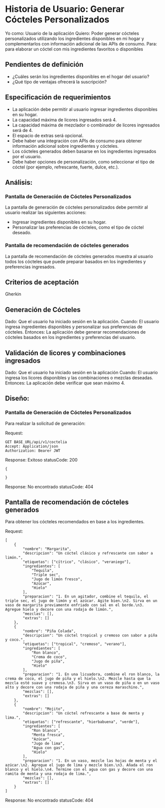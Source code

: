 # Historia de Usuario: Generar Cócteles Personalizados

Yo como: Usuario de la aplicación 
Quiero: Poder generar cócteles personalizados utilizando los ingredientes disponibles en mi hogar y complementarlos con información adicional de las APIs de consumo.
Para: para elaborar un cóctel con mis ingredientes favoritos o disponibles

## Pendientes de definición
- ¿Cuáles serán los ingredientes disponibles en el hogar del usuario?
- ¿Qué tipo de ventajas ofrecerá la suscripción?

## Especificación de requerimientos
- La aplicación debe permitir al usuario ingresar ingredientes disponibles en su hogar.
- La capacidad máxima de licores ingresados será 4.
- La capacidad máxima de mezclador o combinador de licores ingresados será de 4.
- El espacio de extras será opcional.
- Debe haber una integración con APIs de consumo para obtener información adicional sobre ingredientes y cócteles.
- Los cócteles generados deben basarse en los ingredientes ingresados por el usuario.
- Debe haber opciones de personalización, como seleccionar el tipo de cóctel (por ejemplo, refrescante, fuerte, dulce, etc.).

## Análisis: 
### Pantalla de Generación de Cócteles Personalizados
La pantalla de generación de cócteles personalizados debe permitir al usuario realizar las siguientes acciones:

- Ingresar ingredientes disponibles en su hogar.
- Personalizar las preferencias de cócteles, como el tipo de cóctel deseado.

### Pantalla de recomendación de cócteles generados
La pantalla de recomendación de cócteles generados muestra al usuario todos los cócteles que puede preparar basados en los ingredientes y preferencias ingresados.

## Criterios de aceptación
Gherkin

## Generación de Cócteles

Dado: Que el usuario ha iniciado sesión en la aplicación.
Cuando: El usuario ingresa ingredientes disponibles y personalizar sus preferencias de cócteles.
Entonces: La aplicación debe generar recomendaciones de cócteles basados en los ingredientes y preferencias del usuario.


## Validación de licores y combinaciones ingresados
Dado: Que el usuario ha iniciado sesión en la aplicación
Cuando: El usuario ingresa los licores disponibles y las combinaciones o mezclas deseadas.
Entonces: La aplicación debe verificar que sean máximo 4.
 
## Diseño: 
### Pantalla de Generación de Cócteles Personalizados
Para realizar la solicitud de generación:

Request:
```
GET BASE_URL/api/v1/coctelia
Accept: Application/json
Authorization: Bearer JWT
```
Response: Exitoso statusCode: 200
```
{

}
```
Response: No encontrado statusCode: 404

## Pantalla de recomendación de cócteles generados
Para obtener los cócteles recomendados en base a los ingredientes.

Request:
```
[
    {
        "nombre": "Margarita",
        "descripcion": "Un cóctel clásico y refrescante con sabor a limón.",
        "etiquetas": ["cítrico", "clásico", "veraniego"],
        "ingredientes": [
            "Tequila",
            "Triple sec",
            "Jugo de limón fresco",
            "Azúcar",
            "Hielo"
        ],
        "preparacion": "1. En un agitador, combine el tequila, el triple sec, el jugo de limón y el azúcar. Agite bien.\n2. Sirva en un vaso de margarita previamente enfriado con sal en el borde.\n3. Agregue hielo y decore con una rodaja de limón.",
        "mezclas": [],
        "extras": []
    },
    {
        "nombre": "Piña Colada",
        "descripcion": "Un cóctel tropical y cremoso con sabor a piña y coco.",
        "etiquetas": ["tropical", "cremoso", "verano"],
        "ingredientes": [
            "Ron blanco",
            "Crema de coco",
            "Jugo de piña",
            "Hielo"
        ],
        "preparacion": "1. En una licuadora, combine el ron blanco, la crema de coco, el jugo de piña y el hielo.\n2. Mezcle hasta que la mezcla esté suave y cremosa.\n3. Sirva en un vaso de piña o en un vaso alto y decore con una rodaja de piña y una cereza maraschino.",
        "mezclas": [],
        "extras": []
    },
    {
        "nombre": "Mojito",
        "descripcion": "Un cóctel refrescante a base de menta y lima.",
        "etiquetas": ["refrescante", "hierbabuena", "verde"],
        "ingredientes": [
            "Ron blanco",
            "Menta fresca",
            "Azúcar",
            "Jugo de lima",
            "Agua con gas",
            "Hielo"
        ],
        "preparacion": "1. En un vaso, mezcle las hojas de menta y el azúcar.\n2. Agregue el jugo de lima y mezcle bien.\n3. Añada el ron blanco y el hielo.\n4. Termine con el agua con gas y decore con una ramita de menta y una rodaja de lima.",
        "mezclas": [],
        "extras": []
    }
]
```

Response: No encontrado statusCode: 404

